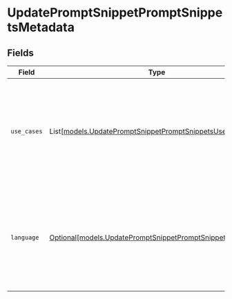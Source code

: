 # UpdatePromptSnippetPromptSnippetsMetadata


## Fields

| Field                                                                                                                     | Type                                                                                                                      | Required                                                                                                                  | Description                                                                                                               |
| ------------------------------------------------------------------------------------------------------------------------- | ------------------------------------------------------------------------------------------------------------------------- | ------------------------------------------------------------------------------------------------------------------------- | ------------------------------------------------------------------------------------------------------------------------- |
| `use_cases`                                                                                                               | List[[models.UpdatePromptSnippetPromptSnippetsUseCases](../models/updatepromptsnippetpromptsnippetsusecases.md)]          | :heavy_minus_sign:                                                                                                        | A list of use cases that the prompt is meant to be used for. Use this field to categorize the prompt for your own purpose |
| `language`                                                                                                                | [Optional[models.UpdatePromptSnippetPromptSnippetsLanguage]](../models/updatepromptsnippetpromptsnippetslanguage.md)      | :heavy_minus_sign:                                                                                                        | The language that the prompt is written in. Use this field to categorize the prompt for your own purpose                  |